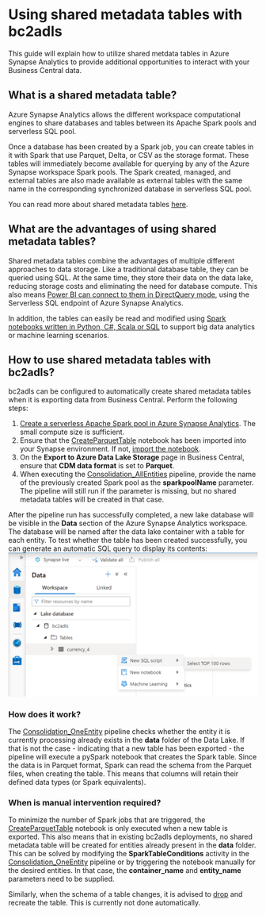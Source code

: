 # Using shared metadata tables with bc2adls

This guide will explain how to utilize shared metdata tables in Azure Synapse Analytics to provide additional opportunities to interact with your Business Central data.


## What is a shared metadata table?

Azure Synapse Analytics allows the different workspace computational engines to share databases and tables between its Apache Spark pools and serverless SQL pool.

Once a database has been created by a Spark job, you can create tables in it with Spark that use Parquet, Delta, or CSV as the storage format. These tables will immediately become available for querying by any of the Azure Synapse workspace Spark pools. The Spark created, managed, and external tables are also made available as external tables with the same name in the corresponding synchronized database in serverless SQL pool.

You can read more about shared metadata tables [here](https://learn.microsoft.com/en-us/azure/synapse-analytics/metadata/table).


## What are the advantages of using shared metadata tables?

Shared metadata tables combine the advantages of multiple different approaches to data storage. Like a traditional database table, they can be queried using SQL. At the same time, they store their data on the data lake, reducing storage costs and eliminating the need for database compute. This also means [Power BI can connect to them in DirectQuery mode](https://learn.microsoft.com/en-us/azure/synapse-analytics/sql/tutorial-connect-power-bi-desktop#4---create-power-bi-report), using the Serverless SQL endpoint of Azure Synapse Analytics.

In addition, the tables can easily be read and modified using [Spark notebooks written in Python, C#, Scala or SQL](https://learn.microsoft.com/en-us/azure/synapse-analytics/spark/apache-spark-development-using-notebooks) to support big data analytics or machine learning scenarios.

## How to use shared metadata tables with bc2adls?

bc2adls can be configured to automatically create shared metadata tables when it is exporting data from Business Central. Perform the following steps:
1. [Create a serverless Apache Spark pool in Azure Synapse Analytics](https://learn.microsoft.com/en-us/azure/synapse-analytics/quickstart-create-apache-spark-pool-studio). The small compute size is sufficient. 
1. Ensure that the [CreateParquetTable](/synapse/notebook/CreateParquetTable.ipynb) notebook has been imported into your Synapse environment. If not, [import the notebook](https://learn.microsoft.com/en-us/azure/synapse-analytics/spark/apache-spark-development-using-notebooks#create-a-notebook).
1. On the **Export to Azure Data Lake Storage** page in Business Central, ensure that **CDM data format** is set to **Parquet**. 
1. When executing the [Consolidation_AllEntities](/synapse/pipeline/Consolidation_AllEntities.json) pipeline, provide the name of the previously created Spark pool as the **sparkpoolName** parameter. The pipeline will still run if the parameter is missing, but no shared metadata tables will be created in that case.

After the pipeline run has successfully completed, a new lake database will be visible in the **Data** section of the Azure Synapse Analytics workspace. The database will be named after the data lake container with a table for each entity. To test whether the table has been created successfully, you can generate an automatic SQL query to display its contents:
![](/.assets/shared_metadata_table_sql_query.png "Select TOP 100 FROM shared metadata table")

### How does it work?

The [Consolidation_OneEntity](/synapse/pipeline/Consolidation_OneEntity.json) pipeline checks whether the entity it is currently processing already exists in the **data** folder of the Data Lake. If that is not the case - indicating that a new table has been exported - the pipeline will execute a pySpark notebook that creates the Spark table. Since the data is in Parquet format, Spark can read the schema from the Parquet files, when creating the table. This means that columns will retain their defined data types (or Spark equivalents).

### When is manual intervention required?

To minimize the number of Spark jobs that are triggered, the [CreateParquetTable](/synapse/notebook/CreateParquetTable.ipynb) notebook is only executed when a new table is exported.
This also means that in existing bc2adls deployments, no shared metadata table will be created for entities already present in the **data** folder. This can be solved by modifying the **SparkTableConditions** activity in the [Consolidation_OneEntity](/synapse/pipeline/Consolidation_OneEntity.json) pipeline or by triggering the notebook manually for the desired entities. In that case, the **container_name** and **entity_name** parameters need to be supplied.

Similarly, when the schema of a table changes, it is advised to [drop](https://spark.apache.org/docs/3.0.0/sql-ref-syntax-ddl-drop-table.html) and recreate the table. This is currently not done automatically.